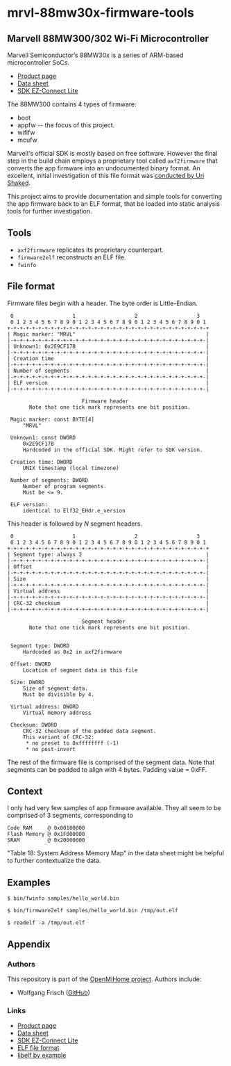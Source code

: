 # mrvl-88mw30x-firmware-tools

## Marvell 88MW300/302 Wi-Fi Microcontroller
Marvell Semiconductor’s 88MW30x is a series of ARM-based microcontroller SoCs.

 * [Product page](https://origin-www.marvell.com/microcontrollers/88MW300/302/)
 * [Data sheet](https://www.marvell.com/microcontrollers/assets/MV-S109936-01C.pdf)
 * [SDK EZ-Connect Lite](http://marvell-iot.github.io/)

The 88MW300 contains 4 types of firmware:

 * boot
 * appfw -- the focus of this project.
 * wififw
 * mcufw

Marvell's official SDK is mostly based on free software. However the final step
in the build chain employs a proprietary tool called `axf2firmware` that
converts the app firmware into an undocumented binary format. An excellent, initial
investigation of this file format was
[conducted by Uri Shaked](https://hackernoon.com/inside-the-bulb-adventures-in-reverse-engineering-smart-bulb-firmware-1b81ce2694a6).

This project aims to provide documentation and simple tools for converting the
app firmware back to an ELF format, that be loaded into static analysis tools
for further investigation.

## Tools
 * `axf2firmware` replicates its proprietary counterpart.
 * `firmware2elf` reconstructs an ELF file.
 * `fwinfo`

## File format
Firmware files begin with a header.
The byte order is Little-Endian.

     0                   1                   2                   3
     0 1 2 3 4 5 6 7 8 9 0 1 2 3 4 5 6 7 8 9 0 1 2 3 4 5 6 7 8 9 0 1
    +-+-+-+-+-+-+-+-+-+-+-+-+-+-+-+-+-+-+-+-+-+-+-+-+-+-+-+-+-+-+-+-+
    | Magic marker: "MRVL"                                          |
    |-+-+-+-+-+-+-+-+-+-+-+-+-+-+-+-+-+-+-+-+-+-+-+-+-+-+-+-+-+-+-+-|
    | Unknown1: 0x2E9CF17B                                          |
    |-+-+-+-+-+-+-+-+-+-+-+-+-+-+-+-+-+-+-+-+-+-+-+-+-+-+-+-+-+-+-+-|
    | Creation time                                                 |
    |-+-+-+-+-+-+-+-+-+-+-+-+-+-+-+-+-+-+-+-+-+-+-+-+-+-+-+-+-+-+-+-|
    | Number of segments                                            |
    |-+-+-+-+-+-+-+-+-+-+-+-+-+-+-+-+-+-+-+-+-+-+-+-+-+-+-+-+-+-+-+-|
    | ELF version                                                   |
    |-+-+-+-+-+-+-+-+-+-+-+-+-+-+-+-+-+-+-+-+-+-+-+-+-+-+-+-+-+-+-+-|

                            Firmware header
           Note that one tick mark represents one bit position.

     Magic marker: const BYTE[4]
         "MRVL"

     Unknown1: const DWORD
         0x2E9CF17B
         Hardcoded in the official SDK. Might refer to SDK version.

     Creation time: DWORD
         UNIX timestamp (local timezone)

     Number of segments: DWORD
         Number of program segments.
         Must be <= 9.

     ELF version:
         identical to Elf32_EHdr.e_version

This header is followed by *N* segment headers.

     0                   1                   2                   3
     0 1 2 3 4 5 6 7 8 9 0 1 2 3 4 5 6 7 8 9 0 1 2 3 4 5 6 7 8 9 0 1
    +-+-+-+-+-+-+-+-+-+-+-+-+-+-+-+-+-+-+-+-+-+-+-+-+-+-+-+-+-+-+-+-+
    | Segment type: always 2                                        |
    |-+-+-+-+-+-+-+-+-+-+-+-+-+-+-+-+-+-+-+-+-+-+-+-+-+-+-+-+-+-+-+-|
    | Offset                                                        |
    |-+-+-+-+-+-+-+-+-+-+-+-+-+-+-+-+-+-+-+-+-+-+-+-+-+-+-+-+-+-+-+-|
    | Size                                                          |
    |-+-+-+-+-+-+-+-+-+-+-+-+-+-+-+-+-+-+-+-+-+-+-+-+-+-+-+-+-+-+-+-|
    | Virtual address                                               |
    |-+-+-+-+-+-+-+-+-+-+-+-+-+-+-+-+-+-+-+-+-+-+-+-+-+-+-+-+-+-+-+-|
    | CRC-32 checksum                                               |
    |-+-+-+-+-+-+-+-+-+-+-+-+-+-+-+-+-+-+-+-+-+-+-+-+-+-+-+-+-+-+-+-|

                            Segment header
           Note that one tick mark represents one bit position.


     Segment type: DWORD
         Hardcoded as 0x2 in axf2firmware

     Offset: DWORD
         Location of segment data in this file

     Size: DWORD
         Size of segment data.
         Must be divisible by 4.

     Virtual address: DWORD
         Virtual memory address

     Checksum: DWORD
         CRC-32 checksum of the padded data segment.
         This variant of CRC-32:
          * no preset to 0xffffffff (-1)
          * no post-invert

The rest of the firmware file is comprised of the segment data. Note that
segments can be padded to align with 4 bytes. Padding value = 0xFF.

## Context
I only had very few samples of app firmware available. They all seem to be comprised of 3 segments, corresponding to

    Code RAM     @ 0x00100000
    Flash Memory @ 0x1F000000
    SRAM         @ 0x20000000

"Table 18: System Address Memory Map" in the data sheet might be helpful to further contextualize the data.

## Examples
    
    $ bin/fwinfo samples/hello_world.bin

	$ bin/firmware2elf samples/hello_world.bin /tmp/out.elf

	$ readelf -a /tmp/out.elf

## Appendix
### Authors
This repository is part of the [OpenMiHome project](https://github.com/openmihome). Authors include:

 * Wolfgang Frisch ([GitHub](https://github.com/wfr))

### Links
 * [Product page](https://origin-www.marvell.com/microcontrollers/88MW300/302/)
 * [Data sheet](https://www.marvell.com/microcontrollers/assets/MV-S109936-01C.pdf)
 * [SDK EZ-Connect Lite](http://marvell-iot.github.io/)
 * [ELF file format](https://en.wikipedia.org/wiki/Executable_and_Linkable_Format)
 * [libelf by example](ftp://ftp2.uk.freebsd.org/sites/downloads.sourceforge.net/e/el/elftoolchain/Documentation/libelf-by-example/20120308/libelf-by-example.pdf)

